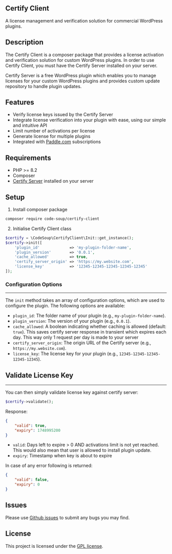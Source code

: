 ## Certify Client

A license management and verification solution for commercial WordPress plugins.

## Description

The Certify Client is a composer package that provides a license activation and verification solution for custom WordPress plugins.
In order to use Certify Client, you must have the Certify Server installed on your server.

Certify Server is a free WordPress plugin which enables you to manage licenses for your custom WordPress plugins and provides custom update repository to handle plugin updates.

## Features

-   Verify license keys issued by the Certify Server
-   Integrate license verification into your plugin with ease, using our simple and intuitive API
-   Limit number of activations per license
-   Generate license for multiple plugins
-   Integrated with [Paddle.com](https://www.paddle.com) subscriptions

## Requirements

-   PHP >= 8.2
-   Composer
-   [Certify Server](https://github.com/code-soup/certify) installed on your server

## Setup

1. Install composer package

```bash
composer require code-soup/certify-client
```

2. Initialise Certify Client class

```php
$certify = \CodeSoup\CertifyClient\Init::get_instance();
$certify->init([
    'plugin_id'             => 'my-plugin-folder-name',
    'plugin_version'        => '0.0.1',
    'cache_allowed'         => true,
    'certify_server_origin' => 'https://my.website.com',
    'license_key'           => '12345-12345-12345-12345-12345'
]);
```

### Configuration Options

---

The `init` method takes an array of configuration options, which are used to configure the plugin. The following options are available:

-   `plugin_id`: The folder name of your plugin (e.g., `my-plugin-folder-name`).
-   `plugin_version`: The version of your plugin (e.g., `0.0.1`).
-   `cache_allowed`: A boolean indicating whether caching is allowed (default: `true`). This saves certify server response in transient which expires each day. This way only 1 request per day is made to your server
-   `certify_server_origin`: The origin URL of the Certify server (e.g., `https://my.website.com`).
-   `license_key`: The license key for your plugin (e.g., `12345-12345-12345-12345-12345`).

## Validate License Key

---

You can then simply validate license key against certify server:

```php
$certify->validate();
```

Response:

```json
{
	"valid": true,
	"expiry": 1748995200
}
```

-   `valid`: Days left to expire > 0 AND activations limit is not yet reached. This would also mean that user is allowed to install plugin update.
-   `expiry`: Timestamp when key is about to expire

In case of any error following is returned:

```json
{
	"valid": false,
	"expiry": 0
}
```

## Issues

Please use [Github issues](https://github.com/code-soup/certify-client/issues) to submit any bugs you may find.

## License

This project is licensed under the [GPL license](http://www.gnu.org/licenses/gpl-3.0.txt).
